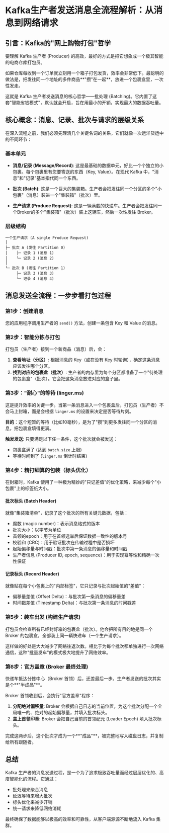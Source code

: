 # Kafka生产者发送消息全流程解析：从消息到网络请求

## 引言：Kafka的"网上购物打包"哲学

要理解 Kafka 生产者 (Producer) 的高效，最好的方式是把它想象成一个极其智能的电商仓库打包员。

如果仓库每收到一个订单就立刻用一个箱子打包发货，效率会非常低下。最聪明的做法是，把发往同一个地址的多件商品**"攒"在一起**，放进一个包裹盒里，一次性发走。

这就是 Kafka 生产者发送消息的核心哲学——批处理 (Batching)。它内置了这套"智能省钱模式"，默认就会开启，旨在用最小的开销，实现最大的数据吞吐量。

## 核心概念：消息、记录、批次与请求的层级关系

在深入流程之前，我们必须先理清几个关键名词的关系，它们就像一次远洋货运中的不同环节：

### 基本单元

- **消息/记录 (Message/Record)**: 这是最基础的数据单元，好比一个个独立的小包裹。每个包裹里有您要寄送的东西（Key, Value）。在现代 Kafka 中，"消息"和"记录"基本指代同一个东西。

- **批次 (Batch)**: 这是一个巨大的集装箱。生产者会把发往同一个分区的多个"小包裹"（消息）装进一个"集装箱"（批次）里。

- **生产请求 (Produce Request)**: 这是一辆满载的快递车。生产者会把发往同一个Broker的多个"集装箱"（批次）装上这辆车，然后一次性发往 Broker。

### 层级结构

```
一个生产请求 (A single Produce Request)
│
├─ 批次 A (发往 Partition 0)
│    ├─ 记录 1 (消息 1)
│    └─ 记录 2 (消息 2)
│
└─ 批次 B (发往 Partition 1)
     ├─ 记录 3 (消息 3)
     └─ 记录 4 (消息 4)
```

## 消息发送全流程：一步步看打包过程

### 第1步：创建消息

您的应用程序调用生产者的 `send()` 方法，创建一条包含 Key 和 Value 的消息。

### 第2步：智能分拣与打包

打包员（生产者）接到一个新商品（消息）后，会：

1. **查看地址（分区）**: 根据消息的 Key（或在没有 Key 时轮询），确定这条消息应该发往哪个分区。
2. **找到对应的包裹盒（批次）**: 生产者的内存里为每个分区都准备了一个"待处理的包裹盒"（批次）。它会把这条消息放进对应的盒子里。

### 第3步："耐心"的等待 (linger.ms)

这是提升效率的关键一步。当第一条消息进入一个包裹盒后，打包员（生产者）不会马上封箱，而是会根据 `linger.ms` 的设置来决定是否等待片刻。

**目的**：这个短暂的等待（比如10毫秒），是为了"攒"到更多发往同一个分区的消息，把包裹盒填得更满。

**触发发送**: 只要满足以下任一条件，这个批次就会被发送：
- 包裹盒满了 (达到 `batch.size` 上限)
- 等待时间到了 (`linger.ms` 倒计时结束)

### 第4步：精打细算的包装（标头优化）

在封箱时，Kafka 使用了一种极为精妙的"只记差值"的优化策略，来减少每个"小包裹"上的标签纸大小。

#### 批次标头 (Batch Header)
就像"集装箱清单"，记录了这个批次的所有关键元数据，包括：

- 魔数 (magic number)：表示消息格式的版本
- 批次大小：以字节为单位
- 首领的epoch：用于在首领选举后保证数据一致性的版本号
- 校验和 (CRC)：用于验证批次在传输过程中是否损坏
- 起始偏移量与时间戳：批次中第一条消息的偏移量和时间戳
- 生产者信息 (Producer ID, epoch, sequence)：用于实现幂等性和精确一次性保证

#### 记录标头 (Record Header)
就像贴在每个小包裹上的"内部标签"，它只记录与批次起始值的"差值"：

- 偏移量差值 (Offset Delta)：与批次第一条消息的偏移量差
- 时间戳差值 (Timestamp Delta)：与批次第一条消息的时间戳差

### 第5步：装车出发 (构建生产请求)

打包员会检查所有已经封好箱的包裹盒（批次）。他会把所有目的地是同一个 Broker 的包裹盒，全部装上同一辆快递车（一个生产请求）。

这样做的好处是大大减少了网络往返次数。相比于为每个批次都单独进行一次网络通信，这种"批量发车"的模式极大地提升了网络效率。

### 第6步：官方盖章 (Broker 最终处理)

快递车抵达分拣中心（Broker 首领）后，还差最后一步。生产者发送的批次其实是个**"半成品"**。

Broker 首领收到后，会执行"官方盖章"程序：

1. **分配绝对偏移量**: Broker 会根据自己日志的当前位置，为这个批次分配一个全局唯一的、绝对的起始偏移量，并填入批次标头。
2. **盖上首领印章**: Broker 会把自己当前的首领纪元 (Leader Epoch) 填入批次标头。

完成这两步后，这个批次才成为一个**"成品"**，被完整地写入磁盘日志，并复制给所有跟随者。

## 总结

Kafka 生产者的消息发送过程，是一个为了追求极致吞吐量而经过层层优化的、高度智能化的流程。它通过：

- 批处理来聚合消息
- 延迟等待来增大批次
- 标头优化来减少开销
- 统一请求来降低网络消耗

最终确保了数据能够以极高的效率和可靠性，从客户端源源不断地流入 Kafka 集群。
